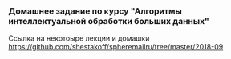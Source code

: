 ### Домашнее задание по курсу "Алгоритмы интеллектуальной обработки больших данных"
Ссылка на некотоыре лекции и домашки https://github.com/shestakoff/spheremailru/tree/master/2018-09
